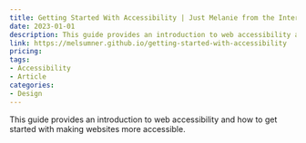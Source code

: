 ```yaml
---
title: Getting Started With Accessibility | Just Melanie from the Internet
date: 2023-01-01
description: This guide provides an introduction to web accessibility and how to get started with making websites more accessible.
link: https://melsumner.github.io/getting-started-with-accessibility
pricing: 
tags: 
- Accessibility
- Article
categories: 
- Design
---
```


This guide provides an introduction to web accessibility and how to get started with making websites more accessible.